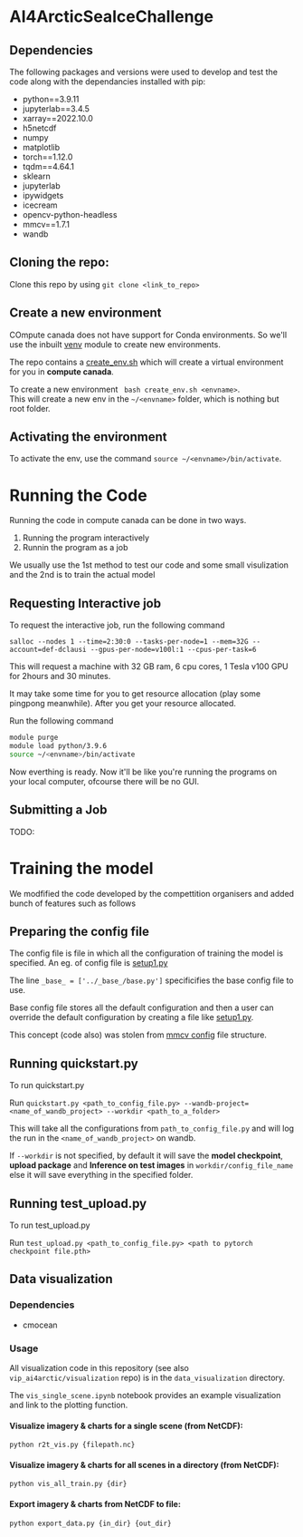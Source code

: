 # AI4ArcticSeaIceChallenge

## Dependencies
The following packages and versions were used to develop and test the code along with the dependancies installed with pip:
- python==3.9.11
- jupyterlab==3.4.5
- xarray==2022.10.0
- h5netcdf
- numpy
- matplotlib
- torch==1.12.0
- tqdm==4.64.1
- sklearn
- jupyterlab
- ipywidgets
- icecream
- opencv-python-headless
- mmcv==1.7.1
- wandb

## Cloning the repo:

Clone this repo by using `git clone <link_to_repo>`

## Create a new environment

COmpute canada does not have support for Conda environments. So we'll use the inbuilt [venv](https://docs.python.org/3/library/venv.html) module to create new environments.

The repo contains a [create_env.sh](create_env.sh) which will create a virtual environment for you in **compute canada**.

To create a new environment ` bash create_env.sh <envname>`.
<br/> This will create a new env in the `~/<envname>` folder, which is nothing but root folder.

## Activating the environment

To activate the env, use the command `source ~/<envname>/bin/activate`. 

# Running the Code

Running the code in compute canada can be done in two ways.
 1. Running the program interactively
 2. Runnin the program as a job

 We usually use the 1st method to test our code and some small visulization and the 2nd is to train the actual model

## Requesting Interactive job

To request the interactive job, run the following command


`salloc --nodes 1 --time=2:30:0 --tasks-per-node=1 --mem=32G --account=def-dclausi --gpus-per-node=v100l:1 --cpus-per-task=6`

This will request a machine with 32 GB ram, 6 cpu cores, 1 Tesla v100 GPU for 2hours and 30 minutes.

It may take some time for you to get resource allocation (play some pingpong meanwhile). After you get your resource allocated.

Run the following command

```sh
module purge
module load python/3.9.6
source ~/<envname>/bin/activate
```

Now everthing is ready. Now it'll be like you're running the programs on your local computer, ofcourse there will be no GUI.

## Submitting a Job

TODO:

# Training the model

We modfified the code developed by the compettition organisers and added bunch of features such as follows
## Preparing the config file

The config file is file in which all the configuration of training the model is specified. An eg. of config file is [setup1.py](configs/feature_variation/setup1.py)

The line `_base_ = ['../_base_/base.py']` specificifies the base config file to use. 

Base config file stores all the default configuration and then a user can override the default configuration by creating a file like [setup1.py](configs/feature_variation/setup1.py). 

This concept (code also) was stolen from [mmcv config](https://mmcv.readthedocs.io/en/latest/understand_mmcv/config.html) file structure. 

## Running quickstart.py

To run quickstart.py 

Run `quickstart.py <path_to_config_file.py> --wandb-project=<name_of_wandb_project> --workdir <path_to_a_folder>`

This will take all the configurations from `path_to_config_file.py` and will log the run in the `<name_of_wandb_project>` on wandb.

If `--workdir` is not specified, by default it will save the **model checkpoint**, **upload package** and **Inference on test images** in `workdir/config_file_name` <br>
else it will save everything in the specified folder.


## Running test_upload.py

To run test_upload.py

Run `test_upload.py <path_to_config_file.py> <path to pytorch checkpoint file.pth>` 



## Data visualization
### Dependencies
- cmocean

### Usage
All visualization code in this repository (see also `vip_ai4arctic/visualization` repo) is in the `data_visualization` directory.

The `vis_single_scene.ipynb` notebook provides an example visualization and link to the plotting function.

#### Visualize imagery & charts for a single scene (from NetCDF):
`python r2t_vis.py {filepath.nc}`

#### Visualize imagery & charts for all scenes in a directory (from NetCDF):
`python vis_all_train.py {dir}`

#### Export imagery & charts from NetCDF to file:
`python export_data.py {in_dir} {out_dir}`

